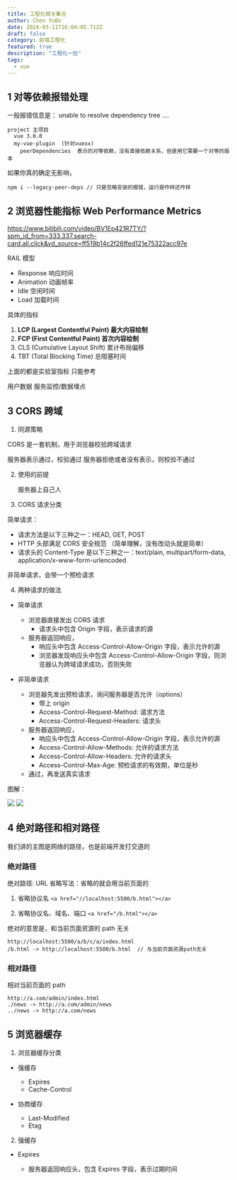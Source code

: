```yaml
---
title: 工程化相关集合
author: Chen YuBo
date: 2024-03-11T16:04:05.712Z
draft: false
category: 前端工程化
featured: true
description: "工程化一些"
tags:
  - vue
---
```


## 1 对等依赖报错处理

一般报错信息是：
unable to resolve dependency tree ....

```
project 主项目
  vue 3.0.0
  my-vue-plugin  (针对vuexx)
    peerDependencies  表示的对等依赖，没有直接依赖关系，但是用它需要一个对等的版本
```

如果你真的确定无影响，

```
npm i --legacy-peer-deps // 只是忽略安装的报错，运行是咋样还咋样
```

## 2 浏览器性能指标 Web Performance Metrics

https://www.bilibili.com/video/BV1Ep421R7TY/?spm_id_from=333.337.search-card.all.click&vd_source=ff519b14c2f26ffed121e75322acc97e

RAIL 模型

- Response 响应时间
- Animation 动画帧率
- Idle 空闲时间
- Load 加载时间

具体的指标

1. **LCP (Largest Contentful Paint) 最大内容绘制**
2. **FCP (First Contentful Paint) 首次内容绘制**
3. CLS (Cumulative Layout Shift) 累计布局偏移
4. TBT (Total Blocking Time) 总阻塞时间

上面的都是实验室指标 只能参考

用户数据 服务监控/数据埋点

## 3 CORS 跨域

1. 同源策略

CORS 是一套机制，用于浏览器校验跨域请求

服务器表示通过，校验通过
服务器拒绝或者没有表示，则校验不通过

2. 使用的前提

   服务器上自己人

3. CORS 请求分类

简单请求：

- 请求方法是以下三种之一：HEAD, GET, POST
- HTTP 头部满足 CORS 安全规范 （简单理解，没有改动头就是简单）
- 请求头的 Content-Type 是以下三种之一：text/plain, multipart/form-data, application/x-www-form-urlencoded

非简单请求，会带一个预检请求

4. 两种请求的做法

- 简单请求

  - 浏览器直接发出 CORS 请求
    - 请求头中包含 Origin 字段，表示请求的源
  - 服务器返回响应，
    - 响应头中包含 Access-Control-Allow-Origin 字段，表示允许的源
    - 浏览器发现响应头中包含 Access-Control-Allow-Origin 字段，则浏览器认为跨域请求成功，否则失败

- 非简单请求

  - 浏览器先发出预检请求，询问服务器是否允许（options）
    - 带上 origin
    - Access-Control-Request-Method: 请求方法
    - Access-Control-Request-Headers: 请求头
  - 服务器返回响应，
    - 响应头中包含 Access-Control-Allow-Origin 字段，表示允许的源
    - Access-Control-Allow-Methods: 允许的请求方法
    - Access-Control-Allow-Headers: 允许的请求头
    - Access-Control-Max-Age: 预检请求的有效期，单位是秒
  - 通过，再发送真实请求

图解：

<div class="image-cols-2">
  <img src="/spinner.gif" data-src="/assets/images/project/cors-1.png">
  <img src="/spinner.gif" data-src="/assets/images/project/cors-3.png">
</div>

## 4 绝对路径和相对路径

我们讲的主图是网络的路径，也是前端开发打交道的

### 绝对路径

绝对路径: URL
省略写法：省略的就会用当前页面的

1. 省略协议名 `<a href="//localhost:5500/b.html"></a>`

2. 省略协议名、域名、端口 `<a href="/b.html"></a>`

绝对的意思是，和当前页面资源的 path 无关

```
http://localhost:5500/a/b/c/a/index.html
/b.html -> http://localhost:5500/b.html  // 与当前页面资源path无关
```

### 相对路径

相对当前页面的 path

```
http://a.com/admin/index.html
./news -> http://a.com/admin/news
../news -> http://a.com/news
```

## 5 浏览器缓存

1. 浏览器缓存分类

- 强缓存

  - Expires
  - Cache-Control

- 协商缓存

  - Last-Modified
  - Etag

2. 强缓存

- Expires

  - 服务器返回响应头，包含 Expires 字段，表示过期时间

```

```
